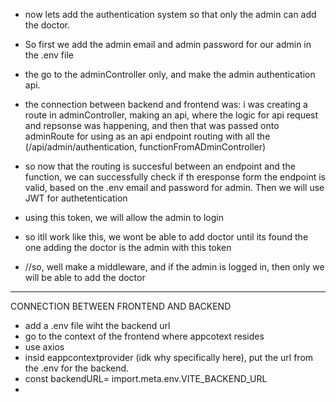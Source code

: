 
- now lets add the authentication system so that only the admin can add the doctor.
- So first we add the admin email and admin password for our admin in the .env file
- the go to the adminController only, and make the admin authentication api.


- the connection between backend and frontend was: i was creating a route in adminController, making an api, where the logic for api request and repsonse was happening, and then that was passed onto adminRoute for using as an api endpoint routing with all the (/api/admin/authentication, functionFromADminController) 

- so now that the routing is succesful between an endpoint and the function, we can successfully check if th eresponse form the endpoint is valid, based on the .env email and password for admin. Then we will use JWT for authetentication

- using this token, we will allow the admin to login
- so itll work like this, we wont be able to add doctor until its found the one adding the doctor is the admin with this token


- //so, well make a middleware, and if the admin is logged in, then only we will be able to add the doctor



---


CONNECTION BETWEEN FRONTEND AND BACKEND


- add a .env file wiht the backend url
- go to the context of the frontend where appcotext resides
- use axios
- insid eappcontextprovider (idk why specifically here), put the url from the .env for the backend.
- const backendURL= import.meta.env.VITE_BACKEND_URL
- 